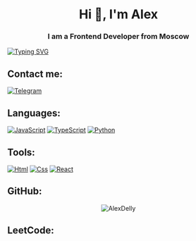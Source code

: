 <h1 align="center">Hi 👋, I'm Alex</h1>

<h3 align="center">I am a Frontend Developer from Moscow</h3>

[![Typing SVG](https://readme-typing-svg.herokuapp.com?size=60&duration=4000&color=B23CDA&center=true&vCenter=true&multiline=true&width=2000&height=400&lines=Greetings+username)](https://github.com/d4rsen)

## Contact me:<br>

[![Telegram](https://img.shields.io/badge/Telegram-2CA5E0?style=for-the-badge&logo=telegram&logoColor=white)](https://t.me/AlexDelly)

## Languages:<br>

[![JavaScript](https://img.shields.io/badge/JavaScript-7C7C7C?style=for-the-badge&logo=javascript)](https://wikipedia.org/wiki/JavaScript)
[![TypeScript](https://img.shields.io/badge/TypeScript-7C7C7C?style=for-the-badge&logo=typescript)](https://www.typescriptlang.org/)
[![Python](https://img.shields.io/badge/Python-7C7C7C?style=for-the-badge&logo=python)](https://www.python.org/)

## Tools:<br>

[![Html](https://img.shields.io/badge/HTML5?style=for-the-badge&logo=html5)](https://html.spec.whatwg.org/multipage/)
[![Css](https://img.shields.io/badge/CSS3?style=for-the-badge&logo=css3&logoColor=369AD6)](https://www.w3.org/TR/CSS/)
[![React](https://img.shields.io/badge/React?style=for-the-badge&logo=react)](https://react.dev/)


## GitHub:<br>

<p align="center"> <img src=https://github-readme-stats.vercel.app/api?username=AlexDelly&show_icons=true alt=AlexDelly /></p>

## LeetCode:<br>

